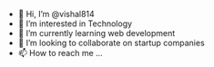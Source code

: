 - 👋 Hi, I’m @vishal814
- 👀 I’m interested in Technology     
- 🌱 I’m currently learning web development 
- 💞️ I’m looking to collaborate on startup companies
- 📫 How to reach me ...

<!---
vishal814/vishal814 is a ✨ special ✨ repository because its `README.md` (this file) appears on your GitHub profile.
You can click the Preview link to take a look at your changes.
--->
